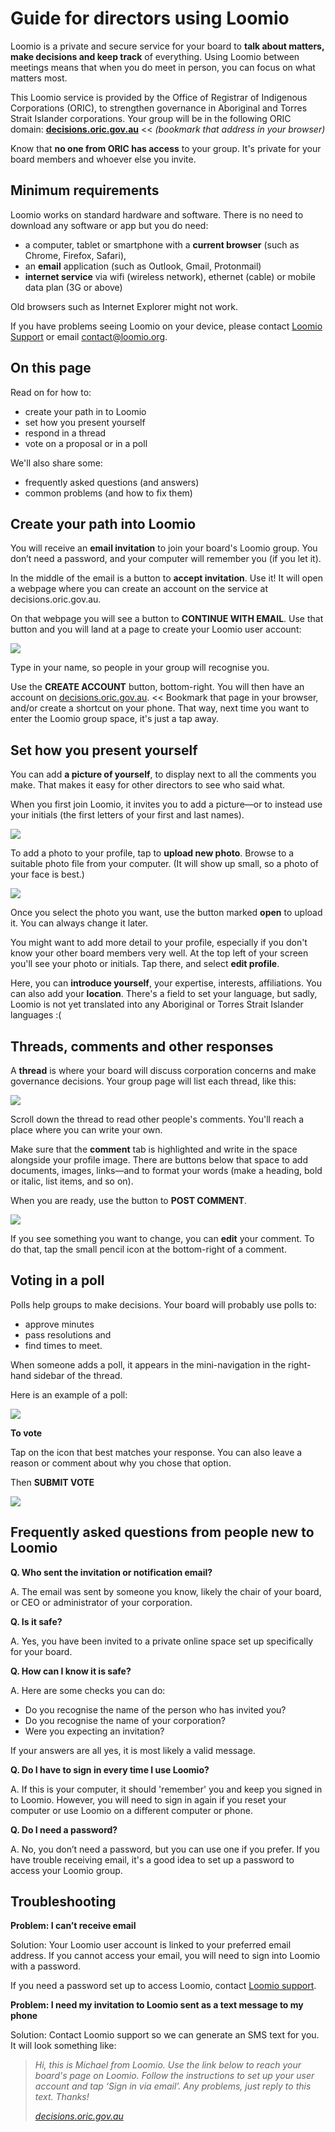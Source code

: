 # Guide for directors using Loomio

Loomio is a private and secure service for your board to **talk about matters, make decisions and keep track** of everything. Using Loomio between meetings means that when you do meet in person, you can focus on what matters most.

This Loomio service is provided by the Office of Registrar of Indigenous Corporations (ORIC), to strengthen governance in Aboriginal and Torres Strait Islander corporations. Your group will be in the following ORIC domain: **[decisions.oric.gov.au](https://decisions.oric.gov.au)** << *(bookmark that address in your browser)*

Know that **no one from ORIC has access** to your group. It's private for your board members and whoever else you invite.

## Minimum requirements

Loomio works on standard hardware and software. There is no need to download any software or app but you do need:

* a computer, tablet or smartphone with a **current browser** (such as Chrome, Firefox, Safari),
* an **email** application (such as Outlook, Gmail, Protonmail)
* **internet service** via wifi (wireless network), ethernet (cable) or mobile data plan (3G or above)

Old browsers such as Internet Explorer might not work.

If you have problems seeing Loomio on your device, please contact [Loomio Support](https://www.loomio.org/contact) or email [contact@loomio.org](mailto:contact@loomio.org).

## On this page

Read on for how to:

* create your path in to Loomio
* set how you present yourself
* respond in a thread
* vote on a proposal or in a poll

We'll also share some:

* frequently asked questions (and answers)
* common problems (and how to fix them)


## Create your path into Loomio

You will receive an **email invitation** to join your board's Loomio group. You don’t need a password, and your computer will remember you (if you let it).

In the middle of the email is a button to **accept invitation**. Use it! It will open a webpage where you can create an account on the service at decisions.oric.gov.au.

On that webpage you will see a button to **CONTINUE WITH EMAIL**. Use that button and you will land at a page to create your Loomio user account:

![](create-account.png)

Type in your name, so people in your group will recognise you.

Use the **CREATE ACCOUNT** button, bottom-right. You will then have an account on [decisions.oric.gov.au](https://decisions.oric.gov.au). << Bookmark that page in your browser, and/or create a shortcut on your phone. That way, next time you want to enter the Loomio group space, it's just a tap away.

## Set how you present yourself

You can add **a picture of yourself**, to display next to all the comments you make. That makes it easy for other directors to see who said what. 

When you first join Loomio, it invites you to add a picture—or to instead use your initials (the first letters of your first and last names).

![](set-profile-photo1.png#width-80)

To add a photo to your profile, tap to **upload new photo**. Browse to a suitable photo file from your computer. (It will show up small, so a photo of your face is best.)

![](upload-photo.png#width-40)

Once you select the photo you want, use the button marked **open** to upload it. You can always change it later.

You might want to add more detail to your profile, especially if you don't know your other board members very well. At the top left of your screen you'll see your photo or initials. Tap there, and select **edit profile**. 

Here, you can **introduce yourself**, your expertise, interests, affiliations. You can also add your **location**. There's a field to set your language, but sadly, Loomio is not yet translated into any Aboriginal or Torres Strait Islander languages :(

## Threads, comments and other responses
A **thread** is where your board will discuss corporation concerns and make governance decisions. Your group page will list each thread, like this:

![](thread-list-a.png#width-40)

Scroll down the thread to read other people's comments. You'll reach a place where you can write your own.

Make sure that the **comment** tab is highlighted and write in the space alongside your profile image. There are buttons below that space to add documents, images, links—and to format your words (make a heading, bold or italic, list items, and so on).

When you are ready, use the button to **POST COMMENT**.

![](comment.png#width-40)

If you see something you want to change, you can **edit** your comment. To do that, tap the small pencil icon at the bottom-right of a comment.

## Voting in a poll
Polls help groups to make decisions. Your board will probably use polls to:
- approve minutes
- pass resolutions and 
- find times to meet.

When someone adds a poll, it appears in the mini-navigation in the right-hand sidebar of the thread.

Here is an example of a poll:

![](invitation-to-vote.png#width-40)

**To vote**

Tap on the icon that best matches your response. You can also leave a reason or comment about why you chose that option.

Then **SUBMIT VOTE**

![](vote-form.png#width-40)


## Frequently asked questions from people new to Loomio

**Q. Who sent the invitation or notification email?**

A. The email was sent by someone you know, likely the chair of your board, or CEO or administrator of your corporation.

**Q. Is it safe?**  

A. Yes, you have been invited to a private online space set up specifically for your board.  

**Q. How can I know it is safe?**

A. Here are some checks you can do:
- Do you recognise the name of the person who has invited you?
- Do you recognise the name of your corporation?
- Were you expecting an invitation?

If your answers are all yes, it is most likely a valid message.

**Q. Do I have to sign in every time I use Loomio?**

A. If this is your computer, it should 'remember' you and keep you signed in to Loomio. However, you will need to sign in again if you reset your computer or use Loomio on a different computer or phone.

**Q. Do I need a password?**

A. No, you don’t need a password, but you can use one if you prefer. If you have trouble receiving email, it's a good idea to set up a password to access your Loomio group.

## Troubleshooting

**Problem: I can’t receive email**

Solution: Your Loomio user account is linked to your preferred email address.  If you cannot access your email, you will need to sign into Loomio with a password.

If you need a password set up to access Loomio, contact [Loomio support](https://decisions.oric.gov.au/contact).

**Problem: I need my invitation to Loomio sent as a text message to my phone**

Solution: Contact Loomio support so we can generate an SMS text for you. It will look something like:

> *Hi, this is Michael from Loomio. Use the link below to reach your board's page on Loomio. Follow the instructions to set up your user account and tap ‘Sign in via email’. Any problems, just reply to this text. Thanks!*
> 
> *[decisions.oric.gov.au](https://decisions.oric.gov.au)*
